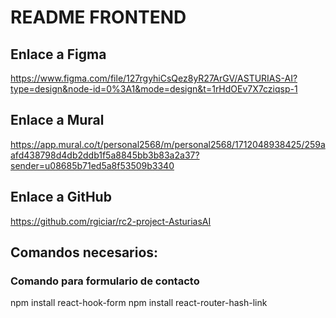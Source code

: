 # README FRONTEND

## Enlace a Figma
https://www.figma.com/file/127rgyhiCsQez8yR27ArGV/ASTURIAS-AI?type=design&node-id=0%3A1&mode=design&t=1rHdOEv7X7cziqsp-1

## Enlace a Mural
https://app.mural.co/t/personal2568/m/personal2568/1712048938425/259aafd438798d4db2ddb1f5a8845bb3b83a2a37?sender=u08685b71ed5a8f53509b3340

## Enlace a GitHub
https://github.com/rgiciar/rc2-project-AsturiasAI


## Comandos necesarios:

### Comando para formulario de contacto 
npm install react-hook-form
npm install react-router-hash-link